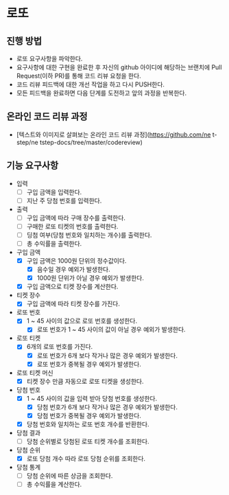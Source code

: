 # 로또

## 진행 방법

* 로또 요구사항을 파악한다.
* 요구사항에 대한 구현을 완료한 후 자신의 github 아이디에 해당하는 브랜치에 Pull Request(이하 PR)를 통해 코드 리뷰 요청을 한다.
* 코드 리뷰 피드백에 대한 개선 작업을 하고 다시 PUSH한다.
* 모든 피드백을 완료하면 다음 단계를 도전하고 앞의 과정을 반복한다.

## 온라인 코드 리뷰 과정

* [텍스트와 이미지로 살펴보는 온라인 코드 리뷰 과정](https://github.com/ne t-step/ne tstep-docs/tree/master/codereview)

## 기능 요구사항

- 입력
    - [ ] 구입 금액을 입력한다.
    - [ ] 지난 주 당첨 번호를 입력한다.

- 출력
    - [ ] 구입 금액에 따라 구매 장수를 출력한다.
    - [ ] 구매한 로또 티켓의 번호를 출력한다.
    - [ ] 딩첨 여부(당첨 번호와 일치하는 개수)를 출력한다.
    - [ ] 총 수익률을 출력한다.

- 구입 금액
    - [x] 구입 금액은 1000원 단위의 정수값이다.
        - [x] 음수일 경우 예외가 발생한다.
        - [x] 1000원 단위가 아닐 경우 예외가 발생한다.
    - [x] 구입 금액으로 티켓 장수를 계산한다.

- 티켓 장수
    - [x] 구입 금액에 따라 티켓 장수를 가진다.

- 로또 번호
    - [x] 1 ~ 45 사이의 값으로 로또 번호를 생성한다.
        - [x] 로또 번호가 1 ~ 45 사이의 값이 아닐 경우 예외가 발생한다.

- 로또 티켓
    - [x] 6개의 로또 번호를 가진다.
        - [x] 로또 번호가 6개 보다 작거나 많은 경우 예외가 발생한다.
        - [x] 로또 번호가 중복될 경우 예외가 발생한다.

- 로또 티켓 머신
    - [x] 티켓 장수 만큼 자동으로 로또 티켓을 생성한다.

- 당첨 번호
    - [x] 1 ~ 45 사이의 값을 입력 받아 당첨 번호를 생성한다.
        - [x] 당첨 번호가 6개 보다 작거나 많은 경우 예외가 발생한다.
        - [x] 당첨 번호가 중복될 경우 예외가 발생한다.
    - [x] 당첨 번호와 일치하는 로또 번호 개수를 반환한다.

- 당첨 결과
    - [ ] 당첨 순위별로 당첨된 로또 티켓 개수를 조회한다.

- 당첨 순위
    - [x] 로또 당첨 개수 따라 로또 당첨 순위를 조회한다.

- 당첨 통계
    - [ ] 당첨 순위에 따른 상금을 조회한다.
    - [ ] 총 수익률을 계산한다.